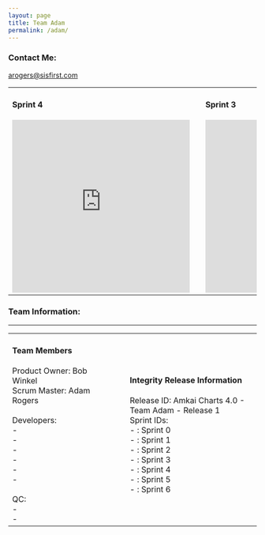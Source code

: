 ```yaml
---
layout: page
title: Team Adam
permalink: /adam/
---
```

### Contact Me:
[arogers@sisfirst.com](mailto:arogers@sisfirst.com)

<table>
<tr width='900px'>
<td><h4>Sprint 4</h4><iframe width='360' height='350' src='https://burndownfortrello.com/embed/509zc75aa4' frameborder='0'></iframe></td>
<td></td>
<td><h4>Sprint 3</h4><iframe width='360' height='350' src='https://burndownfortrello.com/embed/3ltz5lrv15' frameborder='0'></iframe></td>
</tr>
</table>

### Team Information:
---
<table>
<tr width='1280px'>
<td width='380px'><h4>Team Members</h4>Product Owner: Bob Winkel <br/>
Scrum Master: Adam Rogers<br/><br/>
Developers:<br/>
 - <br/>
 - <br/>
 - <br/>
 - <br/>
 - <br/>
 - <br/><br/>
QC:<br/>
 - <br/>
 - <br/></td>
<td width='40px'></td>
<td width='540px'>
<h4>Integrity Release Information</h4>
Release ID: <ID> Amkai Charts 4.0 - Team Adam - Release 1<br/>
Sprint IDs:<br/>
 - : Sprint 0<br/>
 - : Sprint 1<br/>
 - : Sprint 2<br/>
 - : Sprint 3<br/>
 - : Sprint 4<br/>
 - : Sprint 5<br/>
 - : Sprint 6<br/></td>
</tr>
</table>
